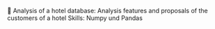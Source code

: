 
	Analysis of a hotel database: Analysis features and proposals of the customers of a hotel Skills: Numpy und Pandas
